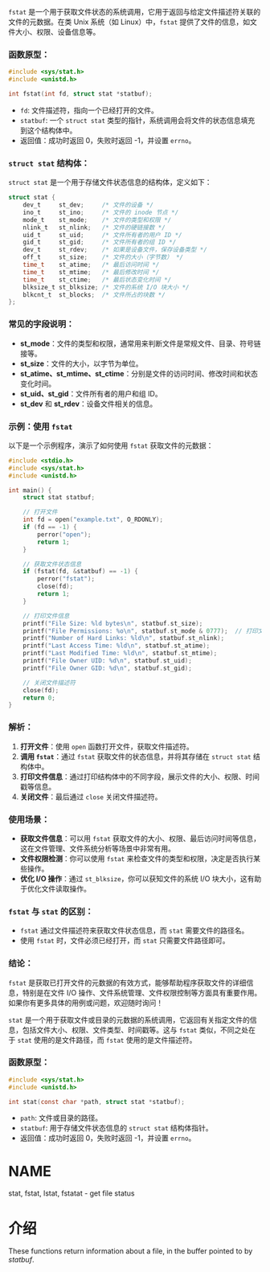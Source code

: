 `fstat` 是一个用于获取文件状态的系统调用，它用于返回与给定文件描述符关联的文件的元数据。在类 Unix 系统（如 Linux）中，`fstat` 提供了文件的信息，如文件大小、权限、设备信息等。

### 函数原型：

```c
#include <sys/stat.h>
#include <unistd.h>

int fstat(int fd, struct stat *statbuf);
```

- `fd`: 文件描述符，指向一个已经打开的文件。
- `statbuf`: 一个 `struct stat` 类型的指针，系统调用会将文件的状态信息填充到这个结构体中。
- 返回值：成功时返回 0，失败时返回 -1，并设置 `errno`。

### `struct stat` 结构体：

`struct stat` 是一个用于存储文件状态信息的结构体，定义如下：

```c
struct stat {
    dev_t     st_dev;     /* 文件的设备 */
    ino_t     st_ino;     /* 文件的 inode 节点 */
    mode_t    st_mode;    /* 文件的类型和权限 */
    nlink_t   st_nlink;   /* 文件的硬链接数 */
    uid_t     st_uid;     /* 文件所有者的用户 ID */
    gid_t     st_gid;     /* 文件所有者的组 ID */
    dev_t     st_rdev;    /* 如果是设备文件，保存设备类型 */
    off_t     st_size;    /* 文件的大小（字节数） */
    time_t    st_atime;   /* 最后访问时间 */
    time_t    st_mtime;   /* 最后修改时间 */
    time_t    st_ctime;   /* 最后状态变化时间 */
    blksize_t st_blksize; /* 文件的系统 I/O 块大小 */
    blkcnt_t  st_blocks;  /* 文件所占的块数 */
};
```

### 常见的字段说明：

- **st_mode**：文件的类型和权限，通常用来判断文件是常规文件、目录、符号链接等。
- **st_size**：文件的大小，以字节为单位。
- **st_atime、st_mtime、st_ctime**：分别是文件的访问时间、修改时间和状态变化时间。
- **st_uid、st_gid**：文件所有者的用户和组 ID。
- **st_dev** 和 **st_rdev**：设备文件相关的信息。

### 示例：使用 `fstat`

以下是一个示例程序，演示了如何使用 `fstat` 获取文件的元数据：

```c
#include <stdio.h>
#include <sys/stat.h>
#include <unistd.h>

int main() {
    struct stat statbuf;

    // 打开文件
    int fd = open("example.txt", O_RDONLY);
    if (fd == -1) {
        perror("open");
        return 1;
    }

    // 获取文件状态信息
    if (fstat(fd, &statbuf) == -1) {
        perror("fstat");
        close(fd);
        return 1;
    }

    // 打印文件信息
    printf("File Size: %ld bytes\n", statbuf.st_size);
    printf("File Permissions: %o\n", statbuf.st_mode & 0777);  // 打印文件权限
    printf("Number of Hard Links: %ld\n", statbuf.st_nlink);
    printf("Last Access Time: %ld\n", statbuf.st_atime);
    printf("Last Modified Time: %ld\n", statbuf.st_mtime);
    printf("File Owner UID: %d\n", statbuf.st_uid);
    printf("File Owner GID: %d\n", statbuf.st_gid);

    // 关闭文件描述符
    close(fd);
    return 0;
}
```

### 解析：

1. **打开文件**：使用 `open` 函数打开文件，获取文件描述符。
2. **调用 `fstat`**：通过 `fstat` 获取文件的状态信息，并将其存储在 `struct stat` 结构体中。
3. **打印文件信息**：通过打印结构体中的不同字段，展示文件的大小、权限、时间戳等信息。
4. **关闭文件**：最后通过 `close` 关闭文件描述符。

### 使用场景：

- **获取文件信息**：可以用 `fstat` 获取文件的大小、权限、最后访问时间等信息，这在文件管理、文件系统分析等场景中非常有用。
- **文件权限检测**：你可以使用 `fstat` 来检查文件的类型和权限，决定是否执行某些操作。
- **优化 I/O 操作**：通过 `st_blksize`，你可以获知文件的系统 I/O 块大小，这有助于优化文件读取操作。

### `fstat` 与 `stat` 的区别：

- `fstat` 通过文件描述符来获取文件状态信息，而 `stat` 需要文件的路径名。
- 使用 `fstat` 时，文件必须已经打开，而 `stat` 只需要文件路径即可。

### 结论：

`fstat` 是获取已打开文件的元数据的有效方式，能够帮助程序获取文件的详细信息，特别是在文件 I/O 操作、文件系统管理、文件权限控制等方面具有重要作用。如果你有更多具体的用例或问题，欢迎随时询问！


`stat` 是一个用于获取文件或目录的元数据的系统调用，它返回有关指定文件的信息，包括文件大小、权限、文件类型、时间戳等。这与 `fstat` 类似，不同之处在于 `stat` 使用的是文件路径，而 `fstat` 使用的是文件描述符。

### 函数原型：

```c
#include <sys/stat.h>
#include <unistd.h>

int stat(const char *path, struct stat *statbuf);
```

- `path`: 文件或目录的路径。
- `statbuf`: 用于存储文件状态信息的 `struct stat` 结构体指针。
- 返回值：成功时返回 0，失败时返回 -1，并设置 `errno`。


# NAME
stat, fstat, lstat, fstatat - get file status

# 介绍
These functions return information about a file, in the buffer pointed to by _statbuf_. 